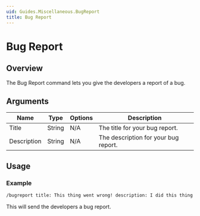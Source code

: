 ```yaml
---
uid: Guides.Miscellaneous.BugReport
title: Bug Report
---
```


# Bug Report
## Overview
The Bug Report command lets you give the developers a report of a bug.

## Arguments
| Name        | Type        | Options           | Description                                                    |
| ----------- | ----------- | ----------------- | -------------------------------------------------------------- |
| Title       | String      | N/A               | The title for your bug report.                                 |
| Description | String      | N/A               | The description for your bug report.                           |
## Usage

### Example
```bash
/bugreport title: This thing went wrong! description: I did this thing here, and it went very wrong!
```
This will send the developers a bug report.
